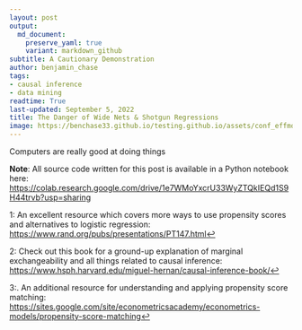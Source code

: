 ```yaml
---
layout: post
output:
  md_document:
    preserve_yaml: true
    variant: markdown_github
subtitle: A Cautionary Demonstration
author: benjamin_chase
tags:
- causal inference
- data mining
readtime: True
last-updated: September 5, 2022
title: The Danger of Wide Nets & Shotgun Regressions
image: https://benchase33.github.io/testing.github.io/assets/conf_effmod_img/dag_3.png
---
```


 Computers are really good at doing things



**Note**: All source code written for this post is available in a Python
notebook here: <https://colab.research.google.com/drive/1e7WMoYxcrU33WyZTQkIEQd1S9H44trvb?usp=sharing>

<a name="myfootnote1">1</a>: An excellent resource which covers more ways to use propensity scores and alternatives to logistic regression: <https://www.rand.org/pubs/presentations/PT147.html><a href="#footnote-1-ref">&#8617;</a>

<a name="myfootnote2">2</a>: Check out this book for a ground-up explanation of marginal exchangeability and all things related to causal inference: <https://www.hsph.harvard.edu/miguel-hernan/causal-inference-book/><a href="#footnote-2-ref">&#8617;</a>

<a name="myfootnote3">3</a>:. An additional resource for understanding and applying propensity score matching: <https://sites.google.com/site/econometricsacademy/econometrics-models/propensity-score-matching><a href="#footnote-3-ref">&#8617;</a>
